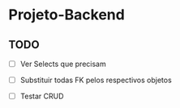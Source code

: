 # Projeto-Backend


## TODO
- [ ] Ver Selects que precisam
- [ ] Substituir todas FK pelos respectivos objetos
- [ ] Testar CRUD

